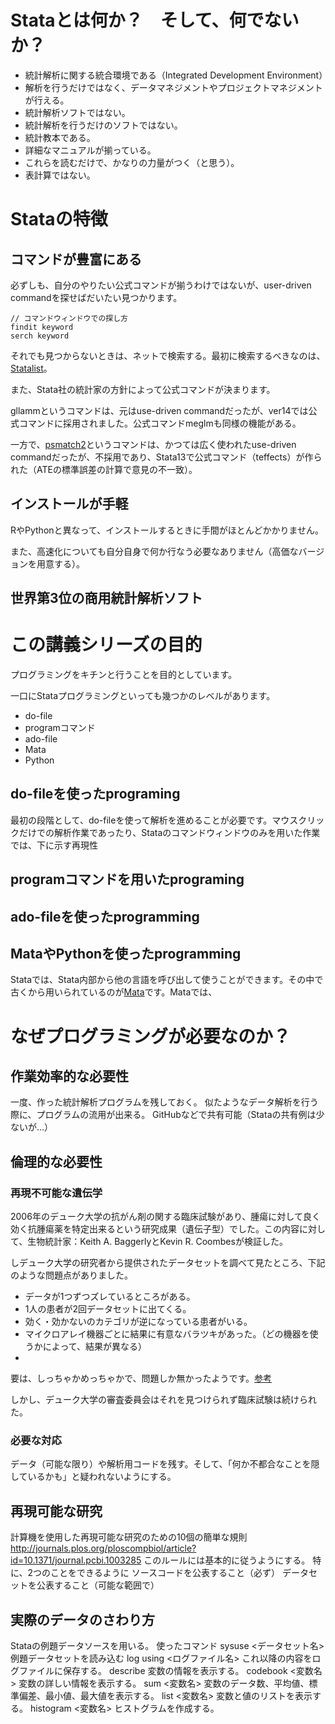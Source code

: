 # Stataとは何か？　そして、何でないか？
* 統計解析に関する統合環境である（Integrated Development Environment）  
* 解析を行うだけではなく、データマネジメントやプロジェクトマネジメントが行える。
* 統計解析ソフトではない。
* 統計解析を行うだけのソフトではない。
* 統計教本である。
* 詳細なマニュアルが揃っている。
* これらを読むだけで、かなりの力量がつく（と思う）。
* 表計算ではない。

# Stataの特徴
## コマンドが豊富にある
必ずしも、自分のやりたい公式コマンドが揃うわけではないが、user-driven commandを探せばだいたい見つかります。  
```
// コマンドウィンドウでの探し方
findit keyword
serch keyword
```
それでも見つからないときは、ネットで検索する。最初に検索するべきなのは、[Statalist](https://statalist.org/)。

また、Stata社の統計家の方針によって公式コマンドが決まります。

gllammというコマンドは、元はuse-driven commandだったが、ver14では公式コマンドに採用されました。公式コマンドmeglmも同様の機能がある。

一方で、[psmatch2](http://repec.org/bocode/p/psmatch2.html)というコマンドは、かつては広く使われたuse-driven commandだったが、不採用であり、Stata13で公式コマンド（teffects）が作られた（ATEの標準誤差の計算で意見の不一致）。

## インストールが手軽
RやPythonと異なって、インストールするときに手間がほとんどかかりません。

また、高速化についても自分自身で何か行なう必要なありません（高価なバージョンを用意する）。

## 世界第3位の商用統計解析ソフト


# この講義シリーズの目的
プログラミングをキチンと行うことを目的としています。

一口にStataプログラミングといっても幾つかのレベルがあります。

* do-file
* programコマンド
* ado-file
* Mata
* Python

## do-fileを使ったprograming
最初の段階として、do-fileを使って解析を進めることが必要です。マウスクリックだけでの解析作業であったり、Stataのコマンドウィンドウのみを用いた作業では、下に示す再現性

## programコマンドを用いたprograming


## ado-fileを使ったprogramming

## MataやPythonを使ったprogramming
Stataでは、Stata内部から他の言語を呼び出して使うことができます。その中で古くから用いられているのが[Mata](https://www.stata.com/features/overview/introduction-to-mata/)です。Mataでは、

# なぜプログラミングが必要なのか？
## 作業効率的な必要性
一度、作った統計解析プログラムを残しておく。
似たようなデータ解析を行う際に、プログラムの流用が出来る。
GitHubなどで共有可能（Stataの共有例は少ないが…）
## 倫理的な必要性
### 再現不可能な遺伝学
2006年のデューク大学の抗がん剤の関する臨床試験があり、腫瘍に対して良く効く抗腫瘍薬を特定出来るという研究成果（遺伝子型）でした。この内容に対して、生物統計家：Keith A. BaggerlyとKevin R. Coombesが検証した。

しデューク大学の研究者から提供されたデータセットを調べて見たところ、下記のような問題点がありました。
* データが1つずつズレているところがある。
* 1人の患者が2回データセットに出てくる。
* 効く・効かないのカテゴリが逆になっている患者がいる。
* マイクロアレイ機器ごとに結果に有意なバラツキがあった。（どの機器を使うかによって、結果が異なる）
* 
要は、しっちゃかめっちゃかで、問題しか無かったようです。[参考](http://projecteuclid.org/download/pdfview_1/euclid.aoas/1267453942)

しかし、デューク大学の審査委員会はそれを見つけられず臨床試験は続けられた。

### 必要な対応
データ（可能な限り）や解析用コードを残す。そして、「何か不都合なことを隠しているかも」と疑われないようにする。

## 再現可能な研究
計算機を使用した再現可能な研究のための10個の簡単な規則
http://journals.plos.org/ploscompbiol/article?id=10.1371/journal.pcbi.1003285
このルールには基本的に従うようにする。
特に、2つのことをできるように
ソースコードを公表すること（必ず）
データセットを公表すること（可能な範囲で）

## 実際のデータのさわり方
Stataの例題データソースを用いる。
使ったコマンド
sysuse <データセット名>
例題データセットを読み込む
log using <ログファイル名>
これ以降の内容をログファイルに保存する。
describe
変数の情報を表示する。
codebook <変数名>
変数の詳しい情報を表示する。
sum <変数名>
変数のデータ数、平均値、標準偏差、最小値、最大値を表示する。
list <変数名> 
変数と値のリストを表示する。
histogram <変数名>
ヒストグラムを作成する。
 
